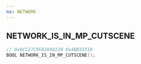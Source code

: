 ```yaml
---
ns: NETWORK
---
```

## NETWORK_IS_IN_MP_CUTSCENE

```c
// 0x6CC27C9FA2040220 0x4BB33316
BOOL NETWORK_IS_IN_MP_CUTSCENE();
```

